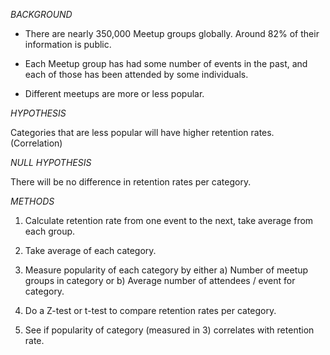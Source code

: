 
*BACKGROUND*

* There are nearly 350,000 Meetup groups globally. Around 82% of their information is public.

* Each Meetup group has had some number of events in the past, and each of those has been attended by some individuals. 

* Different meetups are more or less popular.


*HYPOTHESIS*

Categories that are less popular will have higher retention rates. (Correlation)


*NULL HYPOTHESIS*

There will be no difference in retention rates per category.


*METHODS*

1. Calculate retention rate from one event to the next, take average from each group.

2. Take average of each category.

3. Measure popularity of each category by either a) Number of meetup groups in category or b) Average number of attendees / event for category.

4. Do a Z-test or t-test to compare retention rates per category.

5. See if popularity of category (measured in 3) correlates with retention rate.
